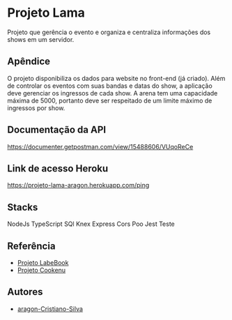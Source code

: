 # Projeto Lama

Projeto que gerência o evento e organiza e centraliza informações dos shows em um servidor.

## Apêndice

O projeto disponibiliza os dados para website no front-end (já criado). Além de controlar os eventos com suas bandas e datas do show, a aplicação deve gerenciar os ingressos de cada show. A arena tem uma capacidade máxima de 5000, portanto deve ser respeitado de um limite máximo de ingressos por show.

## Documentação da API

https://documenter.getpostman.com/view/15488606/VUqoReCe

## Link de acesso Heroku

https://projeto-lama-aragon.herokuapp.com/ping


## Stacks

NodeJs
TypeScript
SQl
Knex
Express
Cors
Poo
Jest
Teste


## Referência

 - [Projeto LabeBook](https://github.com/future4code/aragon-Cristiano-Silva/pull/70)
 - [Projeto Cookenu](https://github.com/future4code/aragon-Cristiano-Silva/pull/66)


## Autores

- [aragon-Cristiano-Silva](https://github.com/future4code/aragon-Cristiano-Silva/)